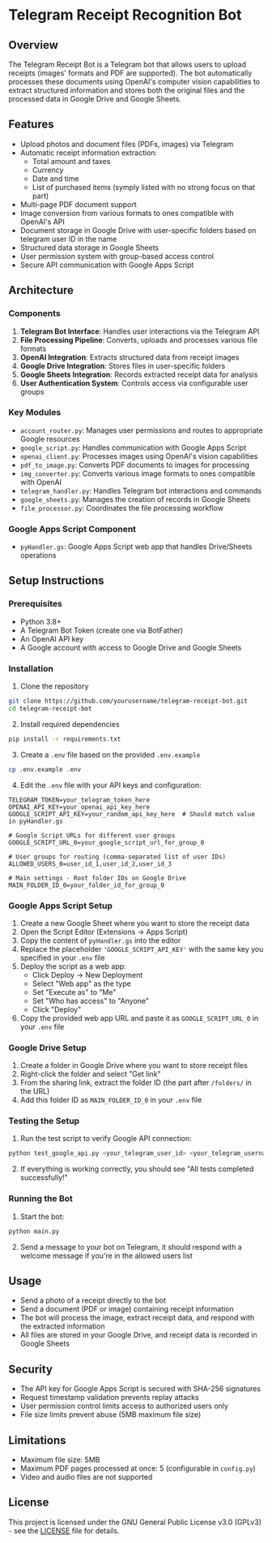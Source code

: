 # Telegram Receipt Recognition Bot

## Overview
The Telegram Receipt Bot is a Telegram bot that allows users to upload receipts (images' formats and PDF are supported). The bot automatically processes these documents using OpenAI's computer vision capabilities to extract structured information and stores both the original files and the processed data in Google Drive and Google Sheets.

## Features
- Upload photos and document files (PDFs, images) via Telegram
- Automatic receipt information extraction:
  - Total amount and taxes
  - Currency
  - Date and time
  - List of purchased items (symply listed with no strong focus on that part)
- Multi-page PDF document support
- Image conversion from various formats to ones compatible with OpenAI's API
- Document storage in Google Drive with user-specific folders based on telegram user ID in the name 
- Structured data storage in Google Sheets
- User permission system with group-based access control
- Secure API communication with Google Apps Script

## Architecture

### Components
1. **Telegram Bot Interface**: Handles user interactions via the Telegram API
2. **File Processing Pipeline**: Converts, uploads and processes various file formats
3. **OpenAI Integration**: Extracts structured data from receipt images
4. **Google Drive Integration**: Stores files in user-specific folders
5. **Google Sheets Integration**: Records extracted receipt data for analysis
6. **User Authentication System**: Controls access via configurable user groups

### Key Modules
- `account_router.py`: Manages user permissions and routes to appropriate Google resources
- `google_script.py`: Handles communication with Google Apps Script
- `openai_client.py`: Processes images using OpenAI's vision capabilities
- `pdf_to_image.py`: Converts PDF documents to images for processing
- `img_converter.py`: Converts various image formats to ones compatible with OpenAI
- `telegram_handler.py`: Handles Telegram bot interactions and commands
- `google_sheets.py`: Manages the creation of records in Google Sheets
- `file_processor.py`: Coordinates the file processing workflow

### Google Apps Script Component
- `pyHandler.gs`: Google Apps Script web app that handles Drive/Sheets operations

## Setup Instructions

### Prerequisites
- Python 3.8+
- A Telegram Bot Token (create one via BotFather)
- An OpenAI API key
- A Google account with access to Google Drive and Google Sheets

### Installation

1. Clone the repository
```bash
git clone https://github.com/yourusername/telegram-receipt-bot.git
cd telegram-receipt-bot
```

2. Install required dependencies
```bash
pip install -r requirements.txt
```

3. Create a `.env` file based on the provided `.env.example`
```bash
cp .env.example .env
```

4. Edit the `.env` file with your API keys and configuration:
```
TELEGRAM_TOKEN=your_telegram_token_here
OPENAI_API_KEY=your_openai_api_key_here
GOOGLE_SCRIPT_API_KEY=your_random_api_key_here  # Should match value in pyHandler.gs

# Google Script URLs for different user groups
GOOGLE_SCRIPT_URL_0=your_google_script_url_for_group_0

# User groups for routing (comma-separated list of user IDs)
ALLOWED_USERS_0=user_id_1,user_id_2,user_id_3

# Main settings - Root folder IDs on Google Drive
MAIN_FOLDER_ID_0=your_folder_id_for_group_0
```

### Google Apps Script Setup

1. Create a new Google Sheet where you want to store the receipt data
2. Open the Script Editor (Extensions → Apps Script)
3. Copy the content of `pyHandler.gs` into the editor
4. Replace the placeholder `'GOOGLE_SCRIPT_API_KEY'` with the same key you specified in your `.env` file
5. Deploy the script as a web app:
   - Click Deploy → New Deployment
   - Select "Web app" as the type
   - Set "Execute as" to "Me"
   - Set "Who has access" to "Anyone"
   - Click "Deploy"
6. Copy the provided web app URL and paste it as `GOOGLE_SCRIPT_URL_0` in your `.env` file

### Google Drive Setup

1. Create a folder in Google Drive where you want to store receipt files
2. Right-click the folder and select "Get link"
3. From the sharing link, extract the folder ID (the part after `/folders/` in the URL)
4. Add this folder ID as `MAIN_FOLDER_ID_0` in your `.env` file

### Testing the Setup

1. Run the test script to verify Google API connection:
```bash
python test_google_api.py <your_telegram_user_id> <your_telegram_username>
```

2. If everything is working correctly, you should see "All tests completed successfully!"

### Running the Bot

1. Start the bot:
```bash
python main.py
```

2. Send a message to your bot on Telegram, it should respond with a welcome message if you're in the allowed users list

## Usage

- Send a photo of a receipt directly to the bot
- Send a document (PDF or image) containing receipt information
- The bot will process the image, extract receipt data, and respond with the extracted information
- All files are stored in your Google Drive, and receipt data is recorded in Google Sheets

## Security

- The API key for Google Apps Script is secured with SHA-256 signatures
- Request timestamp validation prevents replay attacks
- User permission control limits access to authorized users only
- File size limits prevent abuse (5MB maximum file size)

## Limitations

- Maximum file size: 5MB
- Maximum PDF pages processed at once: 5 (configurable in `config.py`)
- Video and audio files are not supported

## License

This project is licensed under the GNU General Public License v3.0 (GPLv3) - see the [LICENSE](LICENSE) file for details.
